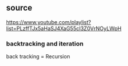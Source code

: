 ## source 

https://www.youtube.com/playlist?list=PLzffTJx5aHaSJ4XaG55cI3Z0VrNOyLWpH

### backtracking and iteration

back tracking = Recursion